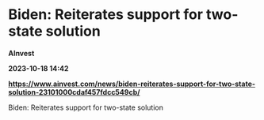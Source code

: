 # Biden: Reiterates support for two-state solution
**AInvest**

**2023-10-18 14:42**

**https://www.ainvest.com/news/biden-reiterates-support-for-two-state-solution-23101000cdaf457fdcc549cb/**

Biden: Reiterates support for two-state solution